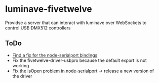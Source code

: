 # luminave-fivetwelve
Providse a server that can interact with luminave over WebSockets to control USB DMX512 controllers


## ToDo

* [Find a fix for the node-serialport bindings](https://github.com/node-serialport/node-serialport/issues/1733)
* Fix the fivetwelve-driver-usbpro because the default export is not working
* [Fix the isOpen problem in node-serialport](https://github.com/beyondscreen/fivetwelve-driver-usbpro/pull/2) -> release a new version of the driver
